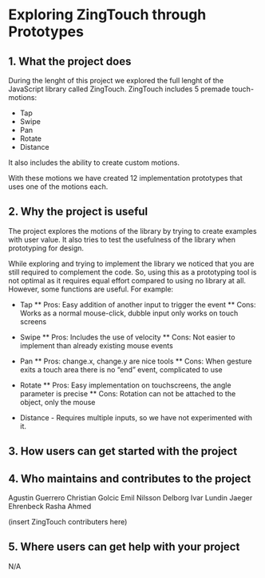 # Exploring ZingTouch through Prototypes

## 1. What the project does

During the lenght of this project we explored the full lenght of the JavaScript library called ZingTouch.
ZingTouch includes 5 premade touch-motions:
* Tap
* Swipe
* Pan
* Rotate
* Distance

It also includes the ability to create custom motions.

With these motions we have created 12 implementation prototypes that uses one of the motions each.

## 2. Why the project is useful

The project explores the motions of the library by trying to create examples with user value.
It also tries to test the usefulness of the library when prototyping for design.

While exploring and trying to implement the library we noticed that you are still required to complement the code.
So, using this as a prototyping tool is not optimal as it requires equal effort compared to using no library at all.
However, some functions are useful. For example:

* Tap
** Pros: Easy addition of another input to trigger the event
** Cons: Works as a normal mouse-click, dubble input only works on touch screens

* Swipe
** Pros: Includes the use of velocity
** Cons: Not easier to implement than already existing mouse events

* Pan
** Pros: change.x, change.y are nice tools
** Cons: When gesture exits a touch area there is no “end” event, complicated to use

* Rotate
** Pros: Easy implementation on touchscreens, the angle parameter is precise 
** Cons: Rotation can not be attached to the object, only the mouse

* Distance - Requires multiple inputs, so we have not experimented with it.


## 3. How users can get started with the project



## 4. Who maintains and contributes to the project

Agustin Guerrero
Christian Golcic
Emil Nilsson Delborg
Ivar Lundin
Jaeger Ehrenbeck
Rasha Ahmed

(insert ZingTouch contributers here)

## 5. Where users can get help with your project

N/A